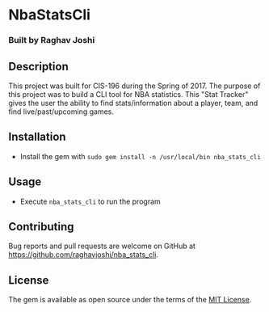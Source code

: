 # NbaStatsCli
### Built by Raghav Joshi

## Description
This project was built for CIS-196 during the Spring of 2017. The purpose of this
project was to build a CLI tool for NBA statistics. This "Stat Tracker" gives the
user the ability to find stats/information about a player, team, and find
live/past/upcoming games.

## Installation
* Install the gem with `sudo gem install -n /usr/local/bin nba_stats_cli`

## Usage
* Execute `nba_stats_cli` to run the program

## Contributing

Bug reports and pull requests are welcome on GitHub at https://github.com/raghavjoshi/nba_stats_cli.


## License
The gem is available as open source under the terms of the [MIT License](http://opensource.org/licenses/MIT).
